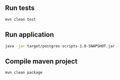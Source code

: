 ## Run tests
```bash
mvn clean test
```

## Run application
```bash
java -jar target/postgres-scripts-1.0-SNAPSHOT.jar 
```

## Compile maven project
```bash
mvn clean package
```